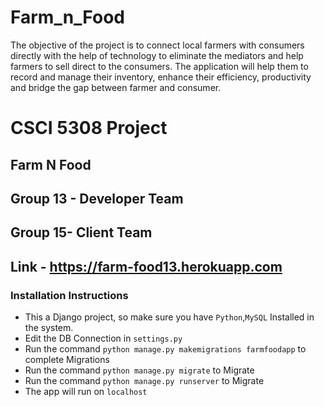 # Farm_n_Food
The objective of the project is to connect local farmers with consumers directly with the help of technology to eliminate the mediators and help farmers to sell direct to the consumers.​ The application will help them to record and manage their inventory, enhance their efficiency, productivity and bridge the gap between farmer and consumer.
# CSCI 5308 Project
## Farm N Food
## Group 13 - Developer Team
## Group 15- Client Team
## Link - https://farm-food13.herokuapp.com
### Installation Instructions
- This a Django project, so make sure you have `Python`,`MySQL` Installed in the system.
- Edit the DB Connection in `settings.py`
- Run the command `python manage.py makemigrations farmfoodapp` to complete Migrations
- Run the command `python manage.py migrate` to Migrate
- Run the command `python manage.py runserver` to Migrate
- The app will run on `localhost`